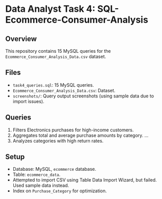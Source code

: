 # Data Analyst  Task 4: SQL- Ecommerce-Consumer-Analysis
## Overview
This repository contains 15 MySQL queries for the `Ecommerce_Consumer_Analysis_Data.csv` dataset.

## Files
- `task4_queries.sql`: 15 MySQL queries.
- `Ecommerce_Consumer_Analysis_Data.csv`: Dataset.
- `screenshots/`: Query output screenshots (using sample data due to import issues).
## Queries
1. Filters Electronics purchases for high-income customers.
2. Aggregates total and average purchase amounts by category.
...
15. Analyzes categories with high return rates.

## Setup
- Database: MySQL, `ecommerce` database.
- Table: `ecommerce_data`.
- Attempted to import CSV using Table Data Import Wizard, but failed. Used sample data instead.
- Index on `Purchase_Category` for optimization.
